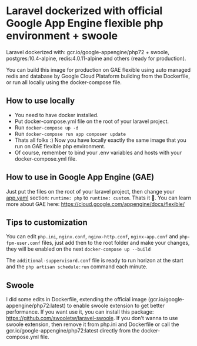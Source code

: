 # Laravel dockerized with official Google App Engine flexible php environment + swoole
Laravel dockerized with: gcr.io/google-appengine/php72 + swoole, postgres:10.4-alpine, redis:4.0.11-alpine and others (ready for production).

You can build this image for production on GAE flexible using auto managed redis and database by Google Cloud Plataform building from the Dockerfile, or run all locally using the docker-compose file.

## How to use locally

- You need to have docker installed.
- Put docker-compose.yml file on the root of your laravel project.
- Run ```docker-compose up -d```
- Run ```docker-compose run app composer update```
- Thats all folks :) Now you have locally exactly the same image that you run on GAE flexible php environment.
- Of course, remember to bind your .env variables and hosts with your docker-compose.yml file.

## How to use in Google App Engine (GAE)

Just put the files on the root of your laravel project, then change your [app.yaml](https://cloud.google.com/appengine/docs/flexible/php/configuring-your-app-with-app-yaml) section: `runtime: php` to `runtime: custom`. Thats it 🎉. You can learn more about GAE here: https://cloud.google.com/appengine/docs/flexible/

## Tips to customization

You can edit `php.ini`, `nginx.conf`, `nginx-http.conf`, `nginx-app.conf` and `php-fpm-user.conf` files, just add then to the root folder and make your changes, they will be enabled on the next `docker-compose up --build`

The `additional-suppervisord.conf` file is ready to run horizon at the start and the `php artisan schedule:run` command each minute.

## Swoole

I did some edits in Dockerfile, extending the official image (gcr.io/google-appengine/php72:latest) to enable swoole extension to get better performance. If you want use it, you can install this package: https://github.com/swooletw/laravel-swoole. If you don't wanna to use swoole extension, then remove it from php.ini and Dockerfile or call the gcr.io/google-appengine/php72:latest directly from the docker-compose.yml file.
